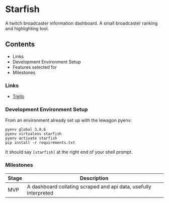 # Starfish

A twitch broadcaster information dashboard. A small broadcaster ranking and highlighting tool.

Contents
----
- Links
- Development Environment Setup
- Features selected for
- Milestones

### Links
- [Trello](https://trello.com/b/4jGmUJGH/starfish)


### Development Environment Setup

From an environment already set up with the lewagon pyenv:

    pyenv global 3.8.6
    pyenv virtualenv starfish
    pyenv activate starfish
    pip install -r requirements.txt

It should say `[starfish]` at the right end of your shell prompt.


### Milestones

| Stage | Description |
| ---- | ---- |
| MVP | A dashboard collating scraped and api data, usefully interpreted |
